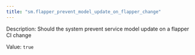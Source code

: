 ```yaml
---
title: "sm.flapper_prevent_model_update_on_flapper_change"
---
```


Description: Should the system prevent service model update on a flapper CI change

Value: `true`
